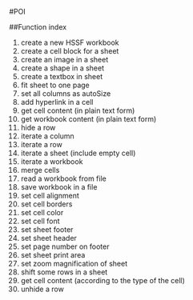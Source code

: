 #POI

##Function index

1. create a new HSSF workbook
2. create a cell block for a sheet
3. create an image in a sheet
4. create a shape in a sheet
5. create a textbox in sheet
6. fit sheet to one page
7. set all columns as autoSize
8. add hyperlink in a cell
9. get cell content (in plain text form)
10. get workbook content (in plain text form)
11. hide a row
12. iterate a column
13. iterate a row
14. iterate a sheet (include empty cell)
15. iterate a workbook
16. merge cells
17. read a workbook from file
18. save workbook in a file
19. set cell alignment
20. set cell borders
21. set cell color
22. set cell font
23. set sheet footer
24. set sheet header
25. set page number on footer
26. set sheet print area
27. set zoom magnification of sheet
28. shift some rows in a sheet
29. get cell content (according to the type of the cell)
30. unhide a row